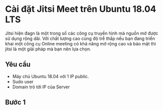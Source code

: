 # Cài đặt Jitsi Meet trên Ubuntu 18.04 LTS
Jitsi hiện đagn là một trong số các công cụ truyền hình mà nguồn mở được sử dụng rộng dãi. Với chất lượng cao cùng độ trễ thấp nếu bạn đang triển khai một công cụ Online meeting có khả năng mở rộng cao và bảo mật thì jitsi là một giải pháp mà bạn nên lựa chọn.

## Yêu cầu 
* Máy chủ Ubuntu 18.04 với 1 IP public.
* Sudo user 
* Domain trỏ tới IP của Server 
## Bước 1